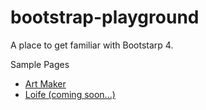 # bootstrap-playground

A place to get familiar with Bootstarp 4.

Sample Pages

- [Art Maker](https://krisshen.github.io/bootstrap-playground/arker/arker.html)
- [Loife (coming soon...)]()

